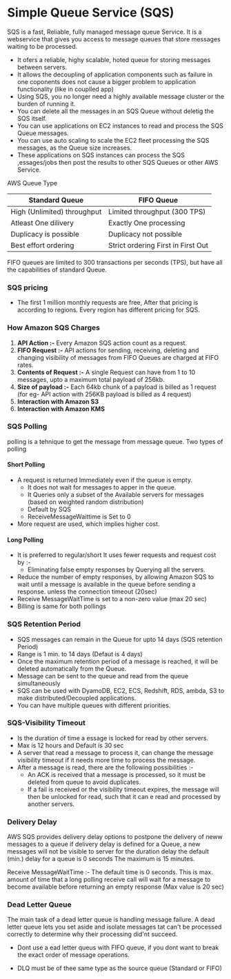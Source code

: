 # Simple Queue Service (SQS)

SQS is a fast, Reliable, fully managed message queue Service. It is a webservice that gives you access to message queues that store messages waiting to be processed. 
- It ofers a reliable, highy scalable, hoted queue for storing messages between servers. 
- It allows the decoupling of application components such as failure in one coponents does not cause a bigger problem to application functionality (like in couplled app)
- Using SQS, you no longer need a highly available message cluster or the burden of running it. 
- You can delete all the messages in an SQS Queue without deletig the SQS itself.
- You can use applications on EC2 instances to read and process the SQS Queue messages.
- You can use auto scaling to scale the EC2 fleet processing the SQS messages, as the Queue size increases. 
- These applications on SQS instances can process the SQS ,essages/jobs then post the results to other SQS Queues or other AWS Service. 

AWS Queue Type 

| Standard Queue  | FIFO Queue |
| ------------- | ------------- |
| High (Unlimited) throughput  | Limited throughput (300 TPS)  |
| Atleast One dilivery  | Exactly One processing  |
| Duplicacy is possible  | Duplicacy not possible  |
| Best effort ordering  | Strict ordering First in First Out  |

FIFO queues are limited to 300 transactions per seconds (TPS), but have all the capabilities of standard Queue.  

### SQS pricing 
- The first 1 million monthly requests are free, After that pricing is according to regions. Every region has different pricing for SQS. 


### How Amazon SQS Charges 
1. **API Action :-** Every Amazon SQS action count as a request.
2. **FIFO Request :-** API actions for sending, receiving, deleting and changing visibility of messages from FIFO Queues are charged at FIFO rates. 
3. **Contents of Request :-** A single Request can have from 1 to 10 messages, upto a maximum total payload of 256kb.
4. **Size of payload :-** Each 64kb chunk of a payload is billed as 1 request  (for eg- API action with 256KB payload is billed as 4 request)
5. **Interaction with Amazon S3**
6. **Interaction with Amazon KMS** 

### SQS Polling 
polling is a tehnique to get the message from message queue. 
Two types of polling 

#### Short Polling 
- A request is returned Immediately even if the queue is empty. 
    * It does not wait for messages to apper in the queue.
    * It Queries only a subset of the Available servers for messages (based on weighted random distribution) 
    * Default by SQS
    * ReceiveMessageWaittime is Set to 0
- More request are used, which implies higher cost. 

#### Long Polling 
- It is preferred to regular/short It uses fewer requests and request cost by :- 
    *  Eliminating false empty responses by Querying all the servers.
- Reduce the number of empty responses, by allowing Amazon SQS to wait until a message is available in the queue before sending a response. unless the connection timeout (20sec)
- Receive MessageWaitTime is set to a non-zero value (max 20 sec)
- Billing is same for both pollings 

### SQS Retention Period 
- SQS messages can remain in the Queue for upto 14 days (SQS retention Period)
- Range is 1 min. to 14 days (Defaut is 4 days)
- Once the maximum retention period of a message is reached, it will be deleted automatically from the Queue.
- Message can be sent to the queue and read from the queue simultaneously
- SQS can be used with DyamoDB, EC2, ECS, Redshift, RDS, ambda, S3 to make distributed/Decoupled applications. 
- You can have multiple queues with different priorities. 


### SQS-Visibility Timeout 
- Is the duration of time a essage is locked for read by other servers. 
- Max is 12 hours and Default is 30 sec
- A server that read a message to process it, can change the message visibility timeout if it needs more time to process the message. 
- After a message is read, there are the following possibilities :-
    * An ACK is received that a message is processed, so it must be deleted from queue to avoid duplicates.
    * If a fail is received or the visibility timeout expires, the message will then be unlocked for read, such that it can e read and processed by another servers. 

### Delivery Delay 
AWS SQS provides delivery delay options to postpone the delivery of neww messages to a queue if delivery delay is defined for a Queue, a new messages will not be visible to server for the duration delay the default (min.) delay for a queue is 0 seconds The maximum is 15 minutes. 

Receive MessageWaitTime :- The default time is 0 seconds. This is max. amount of time that a long polling receive call will wait for a message to become available before returning an empty response (Max value is 20 sec)

### Dead Letter Queue 
The main task of a dead letter queue is handling message failure. A dead letter queue lets you set aside and isolate messages tat can't be processed correctly to determine why their processing did'nt succeed. 

- Dont use a ead letter queus with FIFO queue, if you dont want to break the exact order of message operations.

- DLQ must be of thee same type as the source queue (Standard or FIFO)  

